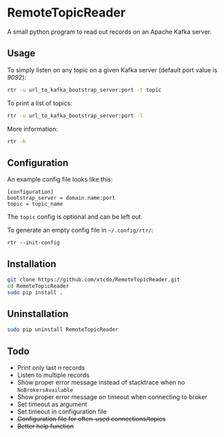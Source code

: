 # RemoteTopicReader
A small python program to read out records on an Apache Kafka server.

## Usage
To simply listen on any topic on a given Kafka server (default port value is *9092*):
```bash
rtr -u url_to_kafka_bootstrap_server:port -t topic
```

To print a list of topics:
```bash
rtr -u url_to_kafka_bootstrap_server:port -l
```

More information:
```bash
rtr -h
```

## Configuration
An example config file looks like this:
```
[configuration]
bootstrap_server = domain.name:port
topic = topic_name
```
The `topic` config is optional and can be left out.

To generate an empty config file in `~/.config/rtr/`:
```
rtr --init-config
```

## Installation
```bash
git clone https://github.com/xtcdo/RemoteTopicReader.git
cd RemoteTopicReader
sudo pip install .
```

## Uninstallation
```bash
sudo pip uninstall RemoteTopicReader
```

## Todo
* Print only last *n* records
* Listen to multiple records
* Show proper error message instead of stacktrace when no `NoBrokersAvailable`
* Show proper error message on timeout when connecting to broker
* Set timeout as argument
* Set timeout in configuration file
* ~~Configuration file for often-used connections/topics~~
* ~~Better help function~~
